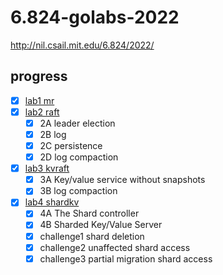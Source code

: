 # 6.824-golabs-2022

http://nil.csail.mit.edu/6.824/2022/

## progress

- [x] [lab1 mr](http://nil.csail.mit.edu/6.824/2022/labs/lab-mr.html)
- [x] [lab2 raft](http://nil.csail.mit.edu/6.824/2022/labs/lab-raft.html)
    - [x] 2A leader election
    - [x] 2B log
    - [x] 2C persistence
    - [x] 2D log compaction
- [x] [lab3 kvraft](http://nil.csail.mit.edu/6.824/2022/labs/lab-kvraft.html)
    - [x] 3A Key/value service without snapshots
    - [x] 3B log compaction
- [x] [lab4 shardkv](http://nil.csail.mit.edu/6.824/2022/labs/lab-shard.html)
    - [x] 4A The Shard controller
    - [x] 4B Sharded Key/Value Server
    - [x] challenge1 shard deletion
    - [x] challenge2 unaffected shard access
    - [x] challenge3 partial migration shard access 